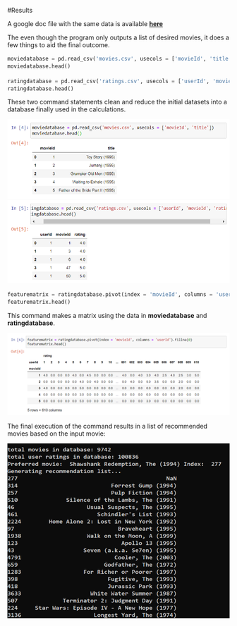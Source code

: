 #Results

A google doc file with the same data is available **[here](https://docs.google.com/document/d/1yw0Ei7IuAs22V20XGCpPvW75vsh8-Uvo/edit?usp=sharing&ouid=117806499075101418555&rtpof=true&sd=true)**

The even though the program only outputs a list of desired movies, it does a few things to aid the final outcome.

~~~python
moviedatabase = pd.read_csv('movies.csv', usecols = ['movieId', 'title'])
moviedatabase.head()

ratingdatabase = pd.read_csv('ratings.csv', usecols = ['userId', 'movieId', 'rating'])
ratingdatabase.head()
~~~

These two command statements clean and reduce the initial datasets into a database finally used in the calculations.

![moviedatabase](Images/moviedatabase.png)
![ratingdatabase](Images/ratingdatabase.png)

~~~python
featurematrix = ratingdatabase.pivot(index = 'movieId', columns = 'userId').fillna(0)
featurematrix.head()
~~~

This command makes a matrix using the data in **moviedatabase** and **ratingdatabase**.

![matrix](Images/matrix.png)

The final execution of the command results in a list of recommended movies based on the input movie:

![result](Images/result.png)

